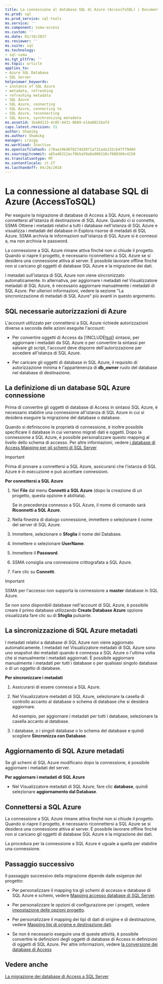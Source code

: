 ```yaml
---
title: La connessione al database SQL di Azure (AccessToSQL) | Documenti Microsoft
ms.prod: sql
ms.prod_service: sql-tools
ms.service: ''
ms.component: ssma-access
ms.custom: ''
ms.date: 01/19/2017
ms.reviewer: ''
ms.suite: sql
ms.technology:
- sql-ssma
ms.tgt_pltfrm: ''
ms.topic: article
applies_to:
- Azure SQL Database
- SQL Server
helpviewer_keywords:
- instance of SQL Azure
- metadata, refreshing
- refreshing metadata
- SQL Azure
- SQL Azure, connecting
- SQL Azure, connecting to
- SQL Azure, reconnecting
- SQL Azure, synchronizing metadata
ms.assetid: 1ba0d113-dc05-4431-8689-e14a8821bafd
caps.latest.revision: 21
author: Shamikg
ms.author: Shamikg
manager: craigg
ms.workload: Inactive
ms.openlocfilehash: c78aa196d878274d2071a731ada132cb47ff9d0d
ms.sourcegitcommit: a85a46312acf8b5a59a8a900310cf088369c4150
ms.translationtype: MT
ms.contentlocale: it-IT
ms.lasthandoff: 04/26/2018
---
```

# <a name="connecting-to-azure-sql-db-accesstosql"></a>La connessione al database SQL di Azure (AccessToSQL)
Per eseguire la migrazione di database di Access a SQL Azure, è necessario connettersi all'istanza di destinazione di SQL Azure. Quando ci si connette, SSMA Ottiene i metadati relativi a tutti i database nell'istanza di SQL Azure e visualizza i metadati del database in Esplora risorse di metadati di SQL Azure. SSMA archivia le informazioni sull'istanza di SQL Azure si è connessi a, ma non archivia le password.  
  
La connessione a SQL Azure rimane attiva finché non si chiude il progetto. Quando si riapre il progetto, è necessario riconnettersi a SQL Azure se si desidera una connessione attiva al server. È possibile lavorare offline finché non si caricano gli oggetti di database SQL Azure e la migrazione dei dati.  
  
I metadati sull'istanza di SQL Azure non viene sincronizzato automaticamente. In alternativa, per aggiornare i metadati nel Visualizzatore metadati di SQL Azure, è necessario aggiornare manualmente i metadati di SQL Azure. Per ulteriori informazioni, vedere la sezione "La sincronizzazione di metadati di SQL Azure" più avanti in questo argomento.  
  
## <a name="required-sql-azure-permissions"></a>SQL necessarie autorizzazioni di Azure  
L'account utilizzato per connettersi a SQL Azure richiede autorizzazioni diverse a seconda delle azioni eseguite l'account:  
  
-   Per convertire oggetti di Access da [!INCLUDE[tsql](../../includes/tsql_md.md)] sintassi, per aggiornare i metadati da SQL Azure o per convertire la sintassi per salvare gli script, l'account deve disporre dell'autorizzazione per accedere all'istanza di SQL Azure.  
  
-   Per caricare gli oggetti di database in SQL Azure, il requisito di autorizzazione minima è l'appartenenza di **db_owner** ruolo del database nel database di destinazione.  
  
## <a name="establishing-a-sql-azure-connection"></a>La definizione di un database SQL Azure connessione  
Prima di convertire gli oggetti di database di Access in sintassi SQL Azure, è necessario stabilire una connessione all'istanza di SQL Azure in cui si desidera eseguire la migrazione del database o database.  
  
Quando si definiscono le proprietà di connessione, è inoltre possibile specificare il database in cui verranno migrati dati e oggetti. Dopo la connessione a SQL Azure, è possibile personalizzare questo mapping al livello dello schema di accesso. Per altre informazioni, vedere [i database di Access Mapping per gli schemi di SQL Server](http://msdn.microsoft.com/en-us/69bee937-7b2c-49ee-8866-7518c683fad4)  
  
> [!IMPORTANT]  
> Prima di provare a connettersi a SQL Azure, assicurarsi che l'istanza di SQL Azure è in esecuzione e può accettare connessioni.  
  
**Per connettersi a SQL Azure**  
  
1.  Nel **File** dal menu **Connetti a SQL Azure** (dopo la creazione di un progetto, questa opzione è abilitata).  
  
    Se in precedenza connesso a SQL Azure, il nome di comando sarà **Riconnetti a SQL Azure**.  
  
2.  Nella finestra di dialogo connessione, immettere o selezionare il nome del server di SQL Azure.  
  
3.  Immettere, selezionare o **Sfoglia** il nome del Database.  
  
4.  Immettere o selezionare **UserName**.  
  
5.  Immettere il **Password**.  
  
6.  SSMA consiglia una connessione crittografata a SQL Azure.  
  
7.  Fare clic su **Connetti**.  
  
> [!IMPORTANT]  
> SSMA per l'accesso non supporta la connessione a **master** database in SQL Azure.  
  
Se non sono disponibili database nell'account di SQL Azure, è possibile creare il primo database utilizzando **Create Database Azure** opzione visualizzata fare clic su di **Sfoglia** pulsante.  
  
## <a name="synchronizing-sql-azure-metadata"></a>La sincronizzazione di SQL Azure metadati  
I metadati relativi a database di SQL Azure non viene aggiornato automaticamente. I metadati nel Visualizzatore metadati di SQL Azure sono uno snapshot dei metadati quando è connessa a SQL Azure o l'ultima volta che si manualmente i metadati aggiornati. È possibile aggiornare manualmente i metadati per tutti i database o per qualsiasi singolo database o di un oggetto di database.  
  
**Per sincronizzare i metadati**  
  
1.  Assicurarsi di essere connessi a SQL Azure.  
  
2.  Nel Visualizzatore metadati di SQL Azure, selezionare la casella di controllo accanto al database o schema di database che si desidera aggiornare.  
  
    Ad esempio, per aggiornare i metadati per tutti i database, selezionare la casella accanto al database.  
  
3.  I database, o i singoli database o lo schema del database e quindi scegliere **Sincronizza con Database**.  
  
## <a name="refreshing-sql-azure-metadata"></a>Aggiornamento di SQL Azure metadati  
Se gli schemi di SQL Azure modificano dopo la connessione, è possibile aggiornare i metadati del server.  
  
**Per aggiornare i metadati di SQL Azure**  
  
-   Nel Visualizzatore metadati di SQL Azure, fare clic **database**, quindi selezionare **aggiornamento dal Database**.  
  
## <a name="reconnecting-to-sql-azure"></a>Connettersi a SQL Azure  
La connessione a SQL Azure rimane attiva finché non si chiude il progetto. Quando si riapre il progetto, è necessario riconnettersi a SQL Azure se si desidera una connessione attiva al server. È possibile lavorare offline finché non si caricano gli oggetti di database SQL Azure e la migrazione dei dati.  
  
La procedura per la connessione a SQL Azure è uguale a quella per stabilire una connessione.  
  
## <a name="next-step"></a>Passaggio successivo  
Il passaggio successivo della migrazione dipende dalle esigenze del progetto:  
  
-   Per personalizzare il mapping tra gli schemi di accesso e database di SQL Azure e schemi, vedere [Mapping accesso database di SQL Server](http://msdn.microsoft.com/en-us/69bee937-7b2c-49ee-8866-7518c683fad4).  
  
-   Per personalizzare le opzioni di configurazione per i progetti, vedere [impostazione delle opzioni progetto](http://msdn.microsoft.com/en-us/0a7304df-2f35-4453-96ef-7ac83dea1167).  
  
-   Per personalizzare il mapping dei tipi di dati di origine e di destinazione, vedere [Mapping tipi di origine e destinazione dati](http://msdn.microsoft.com/en-us/b362a075-16e7-423f-b63f-e1e9f02844a9).  
  
-   Se non è necessario eseguire una di queste attività, è possibile convertire le definizioni degli oggetti di database di Access in definizioni di oggetti di SQL Azure. Per altre informazioni, vedere [la conversione dei database di Access](http://msdn.microsoft.com/en-us/e0ef67bf-80a6-4e6c-a82d-5d46e0623c6c)  
  
## <a name="see-also"></a>Vedere anche  
[La migrazione dei database di Access a SQL Server](http://msdn.microsoft.com/en-us/76a3abcf-2998-4712-9490-fe8d872c89ca)  
  
